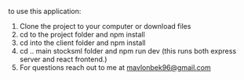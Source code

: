 to use this application:

1. Clone the project to your computer or download files
2. cd to the project folder and npm install
3. cd into the client folder and npm install
4. cd .. main stocksml folder and npm run dev (this runs both express server and react frontend.)
5. For questions reach out to me at mavlonbek96@gmail.com
